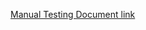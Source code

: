 [Manual Testing Document link ](https://docs.google.com/spreadsheets/d/1j_XFndezVzVl-d_88Jy9FpMDhC8KiI4zzsMcjpJDKR8/edit?usp=sharing)
